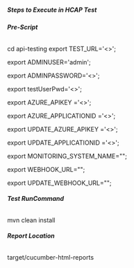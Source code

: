 ##### Steps to Execute in HCAP Test

###### **Pre-Script**

cd api-testing export TEST_URL='<>';

export ADMINUSER='admin';

export ADMINPASSWORD='<>';

export testUserPwd='<>';

export AZURE_APIKEY ='<>';

export AZURE_APPLICATIONID ='<>';

export UPDATE_AZURE_APIKEY ='<>';

export UPDATE_APPLICATIONID ='<>';

export MONITORING_SYSTEM_NAME="";

export WEBHOOK_URL="";

export UPDATE_WEBHOOK_URL="";

###### **Test RunCommand**

mvn clean install

###### **Report Location**

target/cucumber-html-reports
